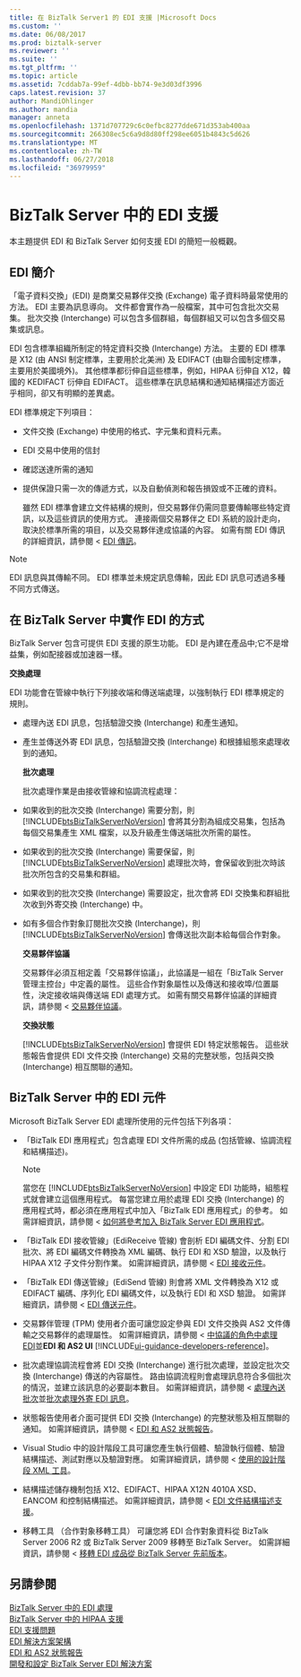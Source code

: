 ```yaml
---
title: 在 BizTalk Server1 的 EDI 支援 |Microsoft Docs
ms.custom: ''
ms.date: 06/08/2017
ms.prod: biztalk-server
ms.reviewer: ''
ms.suite: ''
ms.tgt_pltfrm: ''
ms.topic: article
ms.assetid: 7cddab7a-99ef-4dbb-bb74-9e3d03df3996
caps.latest.revision: 37
author: MandiOhlinger
ms.author: mandia
manager: anneta
ms.openlocfilehash: 1371d707729c6c0efbc8277dde671d353ab400aa
ms.sourcegitcommit: 266308ec5c6a9d8d80ff298ee6051b4843c5d626
ms.translationtype: MT
ms.contentlocale: zh-TW
ms.lasthandoff: 06/27/2018
ms.locfileid: "36979959"
---
```

# <a name="edi-support-in-biztalk-server"></a>BizTalk Server 中的 EDI 支援
本主題提供 EDI 和 BizTalk Server 如何支援 EDI 的簡短一般概觀。  
  
## <a name="introduction-to-edi"></a>EDI 簡介  
 「電子資料交換」(EDI) 是商業交易夥伴交換 (Exchange) 電子資料時最常使用的方法。 EDI 主要為訊息導向。 文件都會實作為一般檔案，其中可包含批次交易集。 批次交換 (Interchange) 可以包含多個群組，每個群組又可以包含多個交易集或訊息。  
  
 EDI 包含標準組織所制定的特定資料交換 (Interchange) 方法。 主要的 EDI 標準是 X12 (由 ANSI 制定標準，主要用於北美洲) 及 EDIFACT (由聯合國制定標準，主要用於美國境外)。 其他標準都衍伸自這些標準，例如，HIPAA 衍伸自 X12，韓國的 KEDIFACT 衍伸自 EDIFACT。 這些標準在訊息結構和通知結構描述方面近乎相同，卻又有明顯的差異處。  
  
 EDI 標準規定下列項目：  
  
- 文件交換 (Exchange) 中使用的格式、字元集和資料元素。  
  
- EDI 交易中使用的信封  
  
- 確認送達所需的通知  
  
- 提供保證只需一次的傳遞方式，以及自動偵測和報告損毀或不正確的資料。  
  
  雖然 EDI 標準會建立文件結構的規則，但交易夥伴仍需同意要傳輸哪些特定資訊，以及這些資訊的使用方式。 連接兩個交易夥伴之 EDI 系統的設計走向，取決於標準所需的項目，以及交易夥伴達成協議的內容。 如需有關 EDI 傳訊的詳細資訊，請參閱 < [EDI 傳訊](../core/edi-messaging.md)。  
  
> [!NOTE]
>  EDI 訊息與其傳輸不同。 EDI 標準並未規定訊息傳輸，因此 EDI 訊息可透過多種不同方式傳送。  
  
## <a name="how-edi-is-implemented-in-biztalk-server"></a>在 BizTalk Server 中實作 EDI 的方式  
 BizTalk Server 包含可提供 EDI 支援的原生功能。 EDI 是內建在產品中;它不是增益集，例如配接器或加速器一樣。  
  
 **交換處理**  
  
 EDI 功能會在管線中執行下列接收端和傳送端處理，以強制執行 EDI 標準規定的規則。  
  
- 處理內送 EDI 訊息，包括驗證交換 (Interchange) 和產生通知。  
  
- 產生並傳送外寄 EDI 訊息，包括驗證交換 (Interchange) 和根據組態來處理收到的通知。  
  
  **批次處理**  
  
  批次處理作業是由接收管線和協調流程處理：  
  
- 如果收到的批次交換 (Interchange) 需要分割，則 [!INCLUDE[btsBizTalkServerNoVersion](../includes/btsbiztalkservernoversion-md.md)] 會將其分割為組成交易集，包括為每個交易集產生 XML 檔案，以及升級產生傳送端批次所需的屬性。  
  
- 如果收到的批次交換 (Interchange) 需要保留，則 [!INCLUDE[btsBizTalkServerNoVersion](../includes/btsbiztalkservernoversion-md.md)] 處理批次時，會保留收到批次時該批次所包含的交易集和群組。  
  
- 如果收到的批次交換 (Interchange) 需要設定，批次會將 EDI 交換集和群組批次收到外寄交換 (Interchange) 中。  
  
- 如有多個合作對象訂閱批次交換 (Interchange)，則 [!INCLUDE[btsBizTalkServerNoVersion](../includes/btsbiztalkservernoversion-md.md)] 會傳送批次副本給每個合作對象。  
  
  **交易夥伴協議**  
  
  交易夥伴必須互相定義「交易夥伴協議」，此協議是一組在「BizTalk Server 管理主控台」中定義的屬性。 這些合作對象屬性以及傳送和接收埠/位置屬性，決定接收端與傳送端 EDI 處理方式。 如需有關交易夥伴協議的詳細資訊，請參閱 <<c0> [ 交易夥伴協議](../core/trading-partner-agreement.md)。  
  
  **交換狀態**  
  
  [!INCLUDE[btsBizTalkServerNoVersion](../includes/btsbiztalkservernoversion-md.md)] 會提供 EDI 特定狀態報告。 這些狀態報告會提供 EDI 文件交換 (Interchange) 交易的完整狀態，包括與交換 (Interchange) 相互關聯的通知。  
  
## <a name="edi-components-in-biztalk-server"></a>BizTalk Server 中的 EDI 元件  
 Microsoft BizTalk Server EDI 處理所使用的元件包括下列各項：  
  
- 「BizTalk EDI 應用程式」包含處理 EDI 文件所需的成品 (包括管線、協調流程和結構描述)。  
  
  > [!NOTE]
  >  當您在 [!INCLUDE[btsBizTalkServerNoVersion](../includes/btsbiztalkservernoversion-md.md)] 中設定 EDI 功能時，組態程式就會建立這個應用程式。 每當您建立用於處理 EDI 交換 (Interchange) 的應用程式時，都必須在應用程式中加入「BizTalk EDI 應用程式」的參考。 如需詳細資訊，請參閱 <<c0> [ 如何將參考加入 BizTalk Server EDI 應用程式](http://msdn.microsoft.com/library/7af066fb-372f-4709-b566-c8d6b4a9d782)。  
  
- 「BizTalk EDI 接收管線」(EdiReceive 管線) 會剖析 EDI 編碼文件、分割 EDI 批次、將 EDI 編碼文件轉換為 XML 編碼、執行 EDI 和 XSD 驗證，以及執行 HIPAA X12 子文件分割作業。 如需詳細資訊，請參閱 < [EDI 接收元件](../core/edi-receive-components.md)。  
  
- 「BizTalk EDI 傳送管線」(EdiSend 管線) 則會將 XML 文件轉換為 X12 或 EDIFACT 編碼、序列化 EDI 編碼文件，以及執行 EDI 和 XSD 驗證。 如需詳細資訊，請參閱 < [EDI 傳送元件](../core/edi-send-components.md)。  
  
- 交易夥伴管理 (TPM) 使用者介面可讓您設定參與 EDI 文件交換與 AS2 文件傳輸之交易夥伴的處理屬性。 如需詳細資訊，請參閱 <<c0> [ 中協議的角色中處理 EDI](../core/the-role-of-agreements-in-edi-processing.md)並**EDI 和 AS2 UI** [!INCLUDE[ui-guidance-developers-reference](../includes/ui-guidance-developers-reference.md)]。
  
- 批次處理協調流程會將 EDI 交換 (Interchange) 進行批次處理，並設定批次交換 (Interchange) 傳送的內容屬性。 路由協調流程則會處理訊息符合多個批次的情況，並建立該訊息的必要副本數目。 如需詳細資訊，請參閱 <<c0> [ 處理內送批次](../core/processing-incoming-batches.md)並[批次處理外寄 EDI 訊息](../core/batching-outgoing-edi-messages.md)。  
  
- 狀態報告使用者介面可提供 EDI 交換 (Interchange) 的完整狀態及相互關聯的通知。 如需詳細資訊，請參閱 < [EDI 和 AS2 狀態報告](../core/edi-and-as2-status-reporting.md)。  
  
- Visual Studio 中的設計階段工具可讓您產生執行個體、驗證執行個體、驗證結構描述、測試對應以及驗證對應。 如需詳細資訊，請參閱 <<c0> [ 使用的設計階段 XML 工具](../core/using-design-time-xml-tools.md)。  
  
- 結構描述儲存機制包括 X12、EDIFACT、HIPAA X12N 4010A XSD、EANCOM 和控制結構描述。 如需詳細資訊，請參閱 < [EDI 文件結構描述支援](../core/edi-document-schema-support.md)。  
  
- 移轉工具 （合作對象移轉工具） 可讓您將 EDI 合作對象資料從 BizTalk Server 2006 R2 或 BizTalk Server 2009 移轉至 BizTalk Server。 如需詳細資訊，請參閱 <<c0> [ 移轉 EDI 成品從 BizTalk Server 先前版本](http://msdn.microsoft.com/library/b956a97e-03d0-47ea-a2ce-c07a339c0f2c)。  
  
## <a name="see-also"></a>另請參閱  
 [BizTalk Server 中的 EDI 處理](../core/edi-processing-in-biztalk-server.md)   
 [BizTalk Server 中的 HIPAA 支援](../core/hipaa-support-in-biztalk-server.md)   
 [EDI 支援問題](../core/edi-support-issues.md)   
 [EDI 解決方案架構](../core/edi-solution-architecture.md)   
 [EDI 和 AS2 狀態報告](../core/edi-and-as2-status-reporting.md)   
 [開發和設定 BizTalk Server EDI 解決方案](../core/developing-and-configuring-biztalk-server-edi-solutions.md)